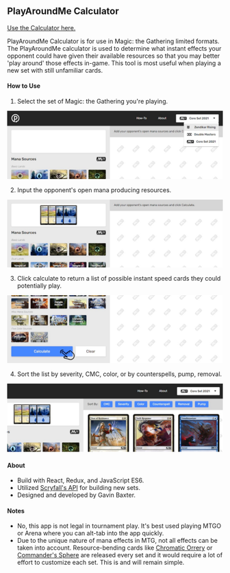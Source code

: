 ## PlayAroundMe Calculator

[Use the Calculator here.](http://www.playaroundme.com)

PlayAroundMe Calculator is for use in Magic: the Gathering limited formats. The PlayAroundMe calculator is used to determine what instant effects your opponent could have given their available resources so that you may better 'play around' those effects in-game. This tool is most useful when playing a new set with still unfamiliar cards.

#### How to Use

1. Select the set of Magic: the Gathering you're playing.

![Select the set](/github_assets/how-to-1.jpg)

2. Input the opponent's open mana producing resources.

![Input mana sources](/github_assets/how-to-2.jpg)

3. Click calculate to return a list of possible instant speed cards they could potentially play.

![Calculate](/github_assets/how-to-3.jpg)

4. Sort the list by severity, CMC, color, or by counterspells, pump, removal.

![Sort](/github_assets/how-to-4.jpg)

#### About

- Build with React, Redux, and JavaScript ES6.
- Utilized [Scryfall's API](https://scryfall.com/docs/api) for building new sets.
- Designed and developed by Gavin Baxter.

#### Notes

- No, this app is not legal in tournament play. It's best used playing MTGO or Arena where you can alt-tab into the app quickly. 
- Due to the unique nature of mana effects in MTG, not all effects can be taken into account. Resource-bending cards like [Chromatic Orrery](https://scryfall.com/card/m21/382/chromatic-orrery) or [Commander's Sphere](https://scryfall.com/card/cmr/306/commanders-sphere) are released every set and it would require a lot of effort to customize each set. This is and will remain simple.